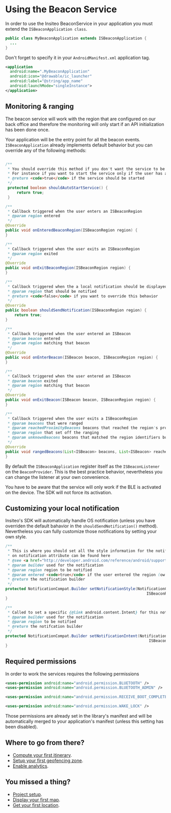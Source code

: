 # Using the Beacon Service

In order to use the Insiteo BeaconService in your application you must extend the <code>ISBeaconApplication class</code>. 

```java
public class MyBeaconApplication extends ISBeaconApplication {
  ...
}
```

Don't forget to specify it in your <code>AndroidManifest.xml</code> application tag.


```xml
<application
  android:name=".MyBeaconApplication"
  android:icon="@drawable/ic_launcher"
  android:label="@string/app_name"
  android:launchMode="singleInstance">
</application>
```

## Monitoring & ranging 

The beacon service will work with the region that are configured on our back office and therefore the monitoring will only start if an API initialization has been done once.

Your application will be the entry point for all the beacon events. <code>ISBeaconApplication</code> already implements default behavior but you can override any of the following methods:


```java

/**
 * You should override this method if you don't want the service to be automatically started.
 * For instance if you want to start the service only if the user has agreed to the usage conditions.
 * @return <code>true</code> if the service should be started
 */
 protected boolean shouldAutoStartService() {
     return true;
 }

/**
 * Callback triggered when the user enters an ISBeaconRegion
 * @param region entered
 */
@Override
public void onEnteredBeaconRegion(ISBeaconRegion region) {
}

/**
 * Callback triggered when the user exits an ISBeaconRegion
 * @param region exited
 */
@Override
public void onExitBeaconRegion(ISBeaconRegion region) {
}

/**
 * Callback triggered when the a local notification should be displayed. 
 * @param region that should be notified
 * @return <code>false</code> if you want to override this behavior
 */
@Override
public boolean shouldSendNotification(ISBeaconRegion region) {
    return true;
}

/**
 * Callback triggered when the user entered an ISBeacon
 * @param beacon entered
 * @param region matching that beacon
 */
@Override
public void onEnterBeacon(ISBeacon beacon, ISBeaconRegion region) {
}

/**
 * Callback triggered when the user entered an ISBeacon
 * @param beacon exited
 * @param region matching that beacon
 */
@Override
public void onExitBeacon(ISBeacon beacon, ISBeaconRegion region) {
}

/**
 * Callback triggered when the user exits a ISBeaconRegion
 * @param beacons that were ranged
 * @param reachedProximityBeacons beacons that reached the region's proximity 
 * @param region that set off the ranging
 * @param unknownBeacons beacons that matched the region identifiers but were not registered for this region in our servers
 */
@Override
public void rangedBeacons(List<ISBeacon> beacons, List<ISBeacon> reachedProximityBeacons, ISBeaconRegion region, List<Beacon> unknownBeacons) {
}
```

By default the <code>ISBeaconApplication</code> register itself as the <code>ISBeaconListener</code> on the <code>BeaconProvider</code>. This is the best practice behavior, nevertheless you can change the listener at your own convenience.

You have to be aware that the service will only work if the BLE is activated on the device. The SDK will not force its activation.

## Customizing your local notification

Insiteo's SDK will automatically handle OS notification (unless you have overriden the default bahavior in the <code>shouldSendNotification()</code> method). Nevertheless you can fully customize those notifications by setting your own style.

```java
/**
 * This is where you should set all the style information for the notification. More information
 * on notification attribute can be found here 
 * @see <a href="http://developer.android.com/reference/android/support/v4/app/NotificationCompat.Builder.html">NotificationCompat.Builder</a>
 * @param builder used for the notification
 * @param region region to be notified
 * @param entered <code>true</code> if the user entered the region (ow exited)
 * @return the notification builder
 */
protected NotificationCompat.Builder setNotificationStyle(NotificationCompat.Builder builder,
                                                              ISBeaconRegion region, boolean entered) {
}

/**
 * Called to set a specific {@link android.content.Intent} for this notification
 * @param builder used for the notification
 * @param region to be notified
 * @return the notifcation builder
 */
protected NotificationCompat.Builder setNotificationIntent(NotificationCompat.Builder builder,
                                                               ISBeaconRegion region) {
}
```

## Required permissions

In order to work the services requires the following permissions

```xml
<uses-permission android:name="android.permission.BLUETOOTH" />
<uses-permission android:name="android.permission.BLUETOOTH_ADMIN" />

<uses-permission android:name="android.permission.RECEIVE_BOOT_COMPLETED" />

<uses-permission android:name="android.permission.WAKE_LOCK" />
```

Those permissions are already set in the library's manifest and will be automatically merged to your application's manifest (unless this setting has been disabled).


## Where to go from there?

- [Compute your first itinerary](itinerary.md).
- [Setup your first geofencing zone](geofence.md).
- [Enable analytics](analytics.md).

## You missed a thing?

- [Project setup](../README.md).
- [Display your first map](map.md).
- [Get your first location](location.md).
